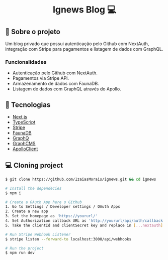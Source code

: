<h1 align='center'>
Ignews Blog 💻
</h1>


## 📃 Sobre o projeto

Um blog privado que possui autenticação pelo Github com NextAuth, integração com Stripe para pagamentos e listagem de dados com GraphQL.

### Funcionalidades

- Autenticação pelo Github com NextAuth.
- Pagamentos via Stripe API.
- Armazenamento de dados com FaunaDB.
- Listagem de dados com GraphQL através do Apollo.

## 🚀 Tecnologias

- [Next.js](https://nextjs.org/)
- [TypeScript](https://www.typescriptlang.org/)
- [Stripe](https://stripe.com/en-br)
- [FaunaDB](https://fauna.com/)
- [GraphQ](https://graphql.org/)
- [GraphCMS](https://hygraph.com/)
- [ApolloClient](https://www.apollographql.com/docs/react/)

## 💻 Cloning project

```bash
$ git clone https://github.com/IzaiasMorais/ignews.git && cd ignews
```

```bash
# Install the dependecies
$ npm i

# Create a OAuth App here o Github
1. Go to Settings / Developer settings / OAuth Apps
2. Create a new app
3. Set the homepage as 'https://yoururl/'
4. Set Authorization callback URL as 'http://yoururl/api/auth/callback'
5. Take the clientId and clientSecret key and replace in [...nextauth].ts on the code

# Run Stripe Webhook Listener
$ stripe listen --forward-to localhost:3000/api/webhooks

# Run the project
$ npm run dev
```





